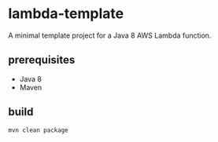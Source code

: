 
# lambda-template

A minimal template project for a Java 8 AWS Lambda function.

## prerequisites

- Java 8
- Maven

## build

    mvn clean package
    
    